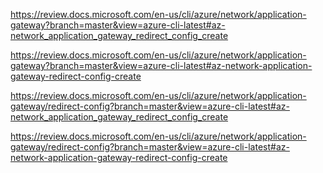 https://review.docs.microsoft.com/en-us/cli/azure/network/application-gateway?branch=master&view=azure-cli-latest#az-network_application_gateway_redirect_config_create

https://review.docs.microsoft.com/en-us/cli/azure/network/application-gateway?branch=master&view=azure-cli-latest#az-network-application-gateway-redirect-config-create

https://review.docs.microsoft.com/en-us/cli/azure/network/application-gateway/redirect-config?branch=master&view=azure-cli-latest#az-network_application_gateway_redirect_config_create 

https://review.docs.microsoft.com/en-us/cli/azure/network/application-gateway/redirect-config?branch=master&view=azure-cli-latest#az-network-application-gateway-redirect-config-create
